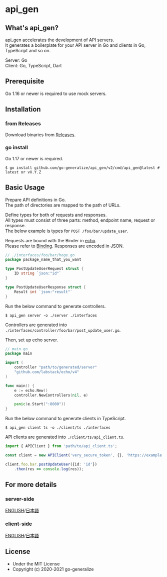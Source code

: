 # api_gen
## What's api_gen?
api_gen accelerates the development of API servers.  
It generates a boilerplate for your API server in Go and clients in Go, TypeScript and so on.

Server: Go  
Client: Go, TypeScript, Dart

## Prerequisite
Go 1.16 or newer is required to use mock servers.

## Installation
### from Releases
Download binaries from [Releases](https://github.com/go-generalize/api_gen/releases/latest).

### go install
Go 1.17 or newer is required.
```console
$ go install github.com/go-generalize/api_gen/v2/cmd/api_gen@latest # latest or vX.Y.Z
```

## Basic Usage
Prepare API definitions in Go.  
The path of directories are mapped to the path of URLs.

Define types for both of requests and responses.  
All types must consist of three parts: method, endpoint name, request or response.  
The below example is types for `POST /foo/bar/update_user`.

Requests are bound with the Binder in [echo](https://echo.labstack.com).  
Please refer to [Binding](https://echo.labstack.com/guide/binding/). 
Responses are encoded in JSON.

```go
// ./interfaces/foo/bar/hoge.go
package package_name_that_you_want

type PostUpdateUserRequest struct {
    ID string `json:"id"`
}

type PostUpdateUserResponse struct {
    Result int `json:"result"`
}
```

Run the below command to generate controllers.
```console
$ api_gen server -o ./server ./interfaces
```
Controllers are generated into `./interfaces/controller/foo/bar/post_update_user.go`.

Then, set up echo server.

```go
// main.go
package main

import (
    controller "path/to/generated/server"
    "github.com/labstack/echo/v4"
)

func main() {
	e := echo.New()
	controller.NewControllers(nil, e)

	panic(e.Start(":8080"))
}
```

Run the below command to generate clients in TypeScript.
```console
$ api_gen client ts -o ./client/ts ./interfaces
```

API clients are generated into `./client/ts/api_client.ts`.

```typescript
import { APIClient } from 'path/to/api_client.ts';

const client = new APIClient('very_secure_token', {}, 'https://example.com');

client.foo.bar.postUpdateUser({id: 'id'})
    .then(res => console.log(res));
```

## For more details
### server-side
[ENGLISH](./docs/server_en.md)/[日本語](./docs/server_ja.md)

### client-side
[ENGLISH](./docs/client_en.md)/[日本語](./docs/client_ja.md)

## License
- Under the MIT License
- Copyright (c) 2020-2021 go-generalize
